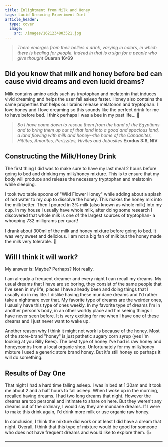```yaml
---
title: Enlightment from Milk and Honey 
tags: Lucid-Dreaming Experiment Diet 
article_header:
  type: cover
  image:
    src: /images/1621234803521.jpg
--- 
```


> _There emerges from their bellies a drink, varying in colors, in which there is healing for people. Indeed in that is a sign for a people who give thought_
> **Quaran 16:69**

## Did you know that milk and honey before bed can cause vivid dreams and even lucid dreams? 

Milk contains amino acids such as tryptophan and melatonin that induces vivid dreaming and helps the user fall asleep faster. Honey also contains the same properties that helps our brains release melatonon and tryptophan. I love honey and I love dreaming so this sounds like the perfect drink for me to have before bed. I think perhaps I was a bee in my past life... :honeybee: 

> _So I have come down to rescue them from the hand of the Egyptians and to bring them up out of that land into a good and spacious land, a land flowing with_
> _milk and honey--the home of the Canaanites, Hittites, Amorites, Perizzites, Hivites and Jebusites_
> **Exodus 3:8, NIV**

## Constructing the Milk/Honey Drink

The first thing I did was to make sure to have my last meal 2 hours before going to bed and drinking my milk/honey mixture. This is to ensure that my body will produce and release the necessary tryptophan and melatonin while sleeping.

I took two table spoons of "Wild Flower Honey" while adding about a splash of hot water to my cup to dissolve the honey. This makes the honey mix into the milk better. Then I poured in 3% milk (also known as whole milk) into my cup. In my house I usually have whole milk, after doing some research I discovered that whole milk is one of the largest sources of tryptophan- a whooping 732 milligrams per quart! 

I drank about 300ml of the milk and honey mixture before going to bed. It was very sweet and delicious. I am not a big fan of milk but the honey made the milk very tolerable. :honey_pot:

## Will I think it will work? 

My answer is: Maybe? Perhaps? Not really. 

I am already a frequent dreamer and every night I can recall my dreams. My usual dreams that I have are so boring, they consist of the same people that I've seen in my life, places I have already been and doing things that I usually do in my life. I dislike having these mundane dreams and I'd rather take a nightmare over that. My favorite type of dreams are the weirder ones, I usually have this type of ones weekly. In my favorite type of dreams I'm in another person's body, in an other worldy place and I'm seeing things I have never seen before. It is very exciting for me when I have one of these dreams and I just never want to wake up. 

Another reason why I think it might not work is because of the honey. Most of the store-brand "honey" is just pathetic sugary corn syrup (yes I'm looking at you Billy Bees). The best type of honey I've had is raw honey and honeycombs from a local organic shop. Unfortunately for my milk/honey mixture I used a generic store brand honey. But it's still honey so perhaps it will do something. 

## Results of Day One

That night I had a hard time falling asleep. I was in bed at 1:30am and it took me about 2 and a half hours to fall asleep. When I woke up in the morning, recalled having dreams. I had two long dreams that night. However the dreams are too personal and intimate to share on here. But they weren't any dreams out of the ordinary, I would say they are mundane dreams. If I were to make this drink again, I'd drink more milk or use organic raw honey. 

In conclusion, I think the mixture did work or at least I did have a dream that night. Overall, I think that this type of mixture would be good for someone who does not have frequent dreams and would like to explore them. :thumbsup: 

---